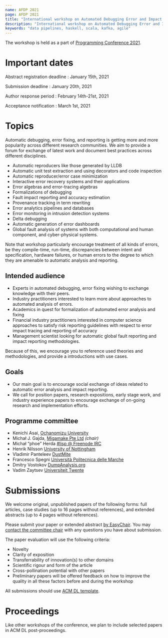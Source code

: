 ```yaml
---
name: AFDP 2021
page: AFDP 2021
title: "International workshop on Automated Debugging Error and Impact Reporting Approaches"
description: "International workshop on Automated Debugging Error and Impact Reporting Approaches"
keywords: "data pipelines, haskell, scala, kafka, agile"
---
```

The workshop is held as a part of [Programming Conference 2021](https://2021.programming-conference.org/).

# Important dates

Abstract registration deadline
  : January 15th, 2021

Submission deadline
  : January 20th, 2021

Author response period
  : February 14th-21st, 2021

Acceptance notification
  : March 1st, 2021

# Topics

Automatic debugging, error fixing, and reporting is getting more and more popularity across different research communities. We aim to provide a forum for exchange of latest work and document best practices across different disciplines.

* Automatic reproducers like those generated by LLDB
* Automatic unit test extraction and using decorators and code inspection
* Automatic reproducer/error case minimization
* Interactive error recovery systems and their applications
* Error algebras and error-tracing algebras
* Formalizations of debugging
* Fault impact reporting and accuracy estimation
* Provenance tracking in term rewriting
* Error analytics pipelines and databases
* Error monitoring in intrusion detection systems
* Delta debugging
* Automatic generation of error dashboards
* Global fault analysis of systems with both computational and human component, and cyber-physical systems.

Note that workshop particularly encourage treatment of all kinds of errors, be they compile-time, run-time,
discrepancies between intent and specification, hardware failures, or human errors to the degree to which they
are amenable to automatic analysis and reporting.

## Intended audience

* Experts in automated debugging, error fixing wishing to exchange knowledge with their peers.
* Industry practitioners interested to learn more about approaches to automated analysis of errors.
* Academics in quest for formalization of automated error analysis and fixing
* Financial industry practitioners interested in computer science approaches
  to satisfy risk reporting guidelines with respect to error impact tracing and reporting of accuracy
* Management scientist looking for automatic global fault reporting and impact reporting methodologies.

Because of this, we encourage you to reference used theories and methodologies,
and provide a introductions with use cases.

## Goals

* Our main goal is to encourage social exchange of ideas related to automatic error analysis and impact reporting.
* We call for position papers, research expositions, early stage work, and industry experience papers to encourage
  exchange of on-going research and implementation efforts.

## Programme committee

* Kenichi Asai, [Ochanomizu University](http://pllab.is.ocha.ac.jp/~asai/)
* Michał J. Gajda, [Migamake Pte Ltd](https://migamake.com) _(chair)_
* Michał “phoe” Herda [#lisp @ Freenode IRC](https://netsplit.de/channels/details.php?room=%23lisp&net=freenode)
* Henrik Nilsson [University of Nottingham](http://www.cs.nott.ac.uk/~psznhn/)
* Vladimir Panteleev [DustMite](https://github.com/CyberShadow/DustMite)
* Francesco Spegni [Università Politecnica delle Marche](https://www.dii.univpm.it/francesco.spegni)
* Dmitry Vostokov [DumpAnalysis.org](https://DumpAnalysis.org)
* Vadim Zaytsev [Universiteit Twente](http://grammarware.net)

# Submissions

We welcome original, unpublished papers of the following forms: full articles, case studies (up to 16 pages without references), and extended abstracts (up to 4 pages without references).

Please submit your paper or extended abstract [by EasyChair](https://easychair.org/conferences/?conf=adeira2021).
You may [contact the committee chair](https://www.linkedin.com/in/mjgajda/) with any questions you have about submission.

The paper evaluation will use the following criteria:
* Novelty
* Clarity of exposition
* Transferrability of innovation(s) to other domains
* Scientific rigour and form of the article
* Cross-pollination potential with other papers
* Preliminary papers will be offered feedback on how to improve the quality in all these factors before and during the workshop

All submissions should use [ACM DL template](https://www.acm.org/publications/proceedings-template).

# Proceedings

Like other workshops of the conference, we plan to include selected papers in ACM DL post-proceedings.




